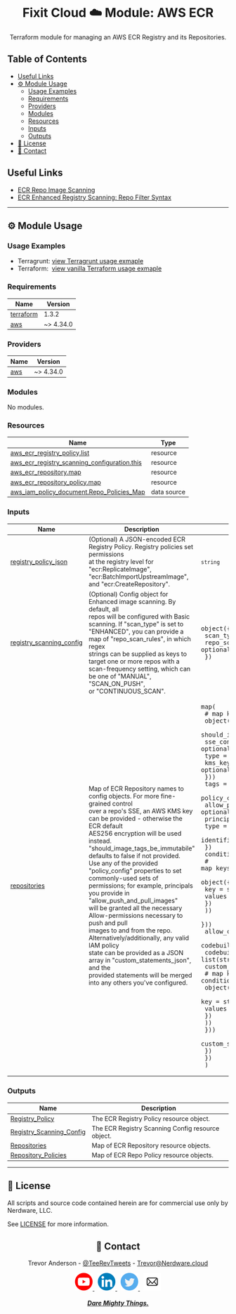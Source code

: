 <div align="center">
  <h1>Fixit Cloud ☁️ Module: AWS ECR</h2>

Terraform module for managing an AWS ECR Registry and its Repositories.

</div>

<h2>Table of Contents</h2>

- [Useful Links](#useful-links)
- [⚙️ Module Usage](#️-module-usage)
  - [Usage Examples](#usage-examples)
  - [Requirements](#requirements)
  - [Providers](#providers)
  - [Modules](#modules)
  - [Resources](#resources)
  - [Inputs](#inputs)
  - [Outputs](#outputs)
- [📝 License](#-license)
- [💬 Contact](#-contact)

## Useful Links

- [ECR Repo Image Scanning](https://docs.aws.amazon.com/AmazonECR/latest/userguide/image-scanning.html)
- [ECR Enhanced Registry Scanning: Repo Filter Syntax](https://docs.aws.amazon.com/AmazonECR/latest/APIReference/API_ScanningRepositoryFilter.html)

<!-- BEGINNING OF PRE-COMMIT-TERRAFORM DOCS HOOK -->
<!-- prettier-ignore-start -->

---

## ⚙️ Module Usage

### Usage Examples

- Terragrunt: [view Terragrunt usage exmaple](examples/terragrunt.hcl)
- Terraform: &nbsp;[view vanilla Terraform usage exmaple](examples/terraform.tf)

### Requirements

| Name | Version |
|------|---------|
| <a name="requirement_terraform"></a> [terraform](#requirement\_terraform) | 1.3.2 |
| <a name="requirement_aws"></a> [aws](#requirement\_aws) | ~> 4.34.0 |

### Providers

| Name | Version |
|------|---------|
| <a name="provider_aws"></a> [aws](#provider\_aws) | ~> 4.34.0 |

### Modules

No modules.

### Resources

| Name | Type |
|------|------|
| [aws_ecr_registry_policy.list](https://registry.terraform.io/providers/hashicorp/aws/latest/docs/resources/ecr_registry_policy) | resource |
| [aws_ecr_registry_scanning_configuration.this](https://registry.terraform.io/providers/hashicorp/aws/latest/docs/resources/ecr_registry_scanning_configuration) | resource |
| [aws_ecr_repository.map](https://registry.terraform.io/providers/hashicorp/aws/latest/docs/resources/ecr_repository) | resource |
| [aws_ecr_repository_policy.map](https://registry.terraform.io/providers/hashicorp/aws/latest/docs/resources/ecr_repository_policy) | resource |
| [aws_iam_policy_document.Repo_Policies_Map](https://registry.terraform.io/providers/hashicorp/aws/latest/docs/data-sources/iam_policy_document) | data source |

### Inputs

| Name | Description | Type | Default | Required |
|------|-------------|------|---------|:--------:|
| <a name="input_registry_policy_json"></a> [registry\_policy\_json](#input\_registry\_policy\_json) | (Optional) A JSON-encoded ECR Registry Policy. Registry policies set permissions<br>at the registry level for "ecr:ReplicateImage", "ecr:BatchImportUpstreamImage",<br>and "ecr:CreateRepository". | `string` | `null` | no |
| <a name="input_registry_scanning_config"></a> [registry\_scanning\_config](#input\_registry\_scanning\_config) | (Optional) Config object for Enhanced image scanning. By default, all<br>repos will be configured with Basic scanning. If "scan\_type" is set to<br>"ENHANCED", you can provide a map of "repo\_scan\_rules", in which regex<br>strings can be supplied as keys to target one or more repos with a<br>scan-frequency setting, which can be one of "MANUAL", "SCAN\_ON\_PUSH",<br>or "CONTINUOUS\_SCAN". | <pre>object({<br>    scan_type       = string<br>    repo_scan_rules = optional(map(string))<br>  })</pre> | <pre>{<br>  "repo_scan_rules": null,<br>  "scan_type": "BASIC"<br>}</pre> | no |
| <a name="input_repositories"></a> [repositories](#input\_repositories) | Map of ECR Repository names to config objects. For more fine-grained control<br>over a repo's SSE, an AWS KMS key can be provided - otherwise the ECR default<br>AES256 encryption will be used instead. "should\_image\_tags\_be\_immutabile"<br>defaults to false if not provided.<br>Use any of the provided "policy\_config" properties to set commonly-used sets of<br>permissions; for example, principals you provide in "allow\_push\_and\_pull\_images"<br>will be granted all the necessary Allow-permissions necessary to push and pull<br>images to and from the repo. Alternatively/additionally, any valid IAM policy<br>state can be provided as a JSON array in "custom\_statements\_json", and the<br>provided statements will be merged into any others you've configured. | <pre>map(<br>    # map keys: ECR repo names<br>    object({<br>      should_image_tags_be_immutabile = optional(bool)<br>      sse_config = optional(object({<br>        type        = string<br>        kms_key_arn = optional(string)<br>      }))<br>      tags = optional(map(string))<br>      policy_config = object({<br>        allow_push_and_pull_images = optional(object({<br>          principals = object({<br>            type        = string<br>            identifiers = list(string)<br>          })<br>          conditions = optional(map(<br>            # map keys: IAM condition operators (e.g., "StringEquals", "ArnLike")<br>            object({<br>              key    = string<br>              values = list(string)<br>            })<br>          ))<br>        }))<br>        allow_codebuild_access = optional(object({<br>          codebuild_project_source_arns = list(string)<br>          codebuild_account_ids         = list(string)<br>          custom_conditions = optional(map(<br>            # map keys: IAM condition operators (e.g., "StringEquals", "ArnLike")<br>            object({<br>              key    = string<br>              values = list(string)<br>            })<br>          ))<br>        }))<br>        custom_statements_json = optional(string)<br>      })<br>    })<br>  )</pre> | n/a | yes |

### Outputs

| Name | Description |
|------|-------------|
| <a name="output_Registry_Policy"></a> [Registry\_Policy](#output\_Registry\_Policy) | The ECR Registry Policy resource object. |
| <a name="output_Registry_Scanning_Config"></a> [Registry\_Scanning\_Config](#output\_Registry\_Scanning\_Config) | The ECR Registry Scanning Config resource object. |
| <a name="output_Repositories"></a> [Repositories](#output\_Repositories) | Map of ECR Repository resource objects. |
| <a name="output_Repository_Policies"></a> [Repository\_Policies](#output\_Repository\_Policies) | Map of ECR Repo Policy resource objects. |

---

## 📝 License

All scripts and source code contained herein are for commercial use only by Nerdware, LLC.

See [LICENSE](/LICENSE) for more information.

<div align="center" style="margin-top:30px;">

## 💬 Contact

Trevor Anderson - [@TeeRevTweets](https://twitter.com/teerevtweets) - [Trevor@Nerdware.cloud](mailto:trevor@nerdware.cloud)

<a href="https://www.youtube.com/channel/UCguSCK_j1obMVXvv-DUS3ng">
<img src="../.github/assets/YouTube_icon_circle.svg" height="40" />
</a>
&nbsp;
<a href="https://www.linkedin.com/in/meet-trevor-anderson/">
<img src="../.github/assets/LinkedIn_icon_circle.svg" height="40" />
</a>
&nbsp;
<a href="https://twitter.com/TeeRevTweets">
<img src="../.github/assets/Twitter_icon_circle.svg" height="40" />
</a>
&nbsp;
<a href="mailto:trevor@nerdware.cloud">
<img src="../.github/assets/email_icon_circle.svg" height="40" />
</a>
<br><br>

<a href="https://daremightythings.co/">
<strong><i>Dare Mighty Things.</i></strong>
</a>

</div>

<!-- prettier-ignore-end -->
<!-- END OF PRE-COMMIT-TERRAFORM DOCS HOOK -->
